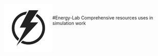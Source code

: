 <img src="/images/EL_logo.jpg" width="150" align = "left">
<br>
<br>
#Energy-Lab
Comprehensive resources uses in simulation work

